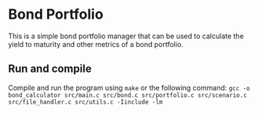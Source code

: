 # Bond Portfolio
This is a simple bond portfolio manager that can be used to calculate the yield to maturity and other metrics of a bond portfolio.

## Run and compile
Compile and run the program using `make`  or the following command: `gcc -o bond_calculator src/main.c src/bond.c src/portfolio.c src/scenario.c src/file_handler.c src/utils.c -Iinclude -lm`
